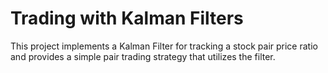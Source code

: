 # Trading with Kalman Filters
This project implements a Kalman Filter for tracking a stock pair price ratio and provides a simple pair trading strategy that utilizes the filter.
